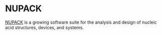 # NUPACK
[NUPACK](http://www.nupack.org/) is a growing software suite for the analysis and design of nucleic acid structures, devices, and systems.
